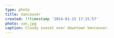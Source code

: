 ```yaml
---
type: photo
title: Vancouver
created: !!timestamp '2014-01-15 17:15:57'
photo: van.jpg
caption: Cloudy sunset over downtown Vancouver.
---
```

